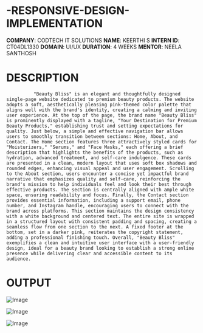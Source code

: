 # -RESPONSIVE-DESIGN-IMPLEMENTATION
**COMPANY**: CODTECH IT SOLUTIONS
**NAME**: KEERTHI S
**INTERN ID**: CT04DL1330
**DOMAIN**: UI/UX
**DURATION**: 4 WEEKS 
**MENTOR**: NEELA SANTHOSH
# DESCRIPTION
              "Beauty Bliss" is an elegant and thoughtfully designed single-page website dedicated to premium beauty products. The website adopts a soft, aesthetically pleasing pink-themed color palette that aligns well with the brand's identity, creating a calming and inviting user experience. At the top of the page, the brand name "Beauty Bliss" is prominently displayed with a tagline, "Your Destination for Premium Beauty Products," establishing trust and setting expectations for quality. Just below, a simple and effective navigation bar allows users to smoothly transition between sections: Home, About, and Contact. The Home section features three attractively styled cards for "Moisturizers," "Serums," and "Face Masks," each offering a brief description that highlights the benefits of the products, such as hydration, advanced treatment, and self-care indulgence. These cards are presented in a clean, modern layout that uses soft box shadows and rounded edges, enhancing visual appeal and user engagement. Scrolling to the About section, users encounter a concise yet impactful brand narrative that emphasizes quality and self-care, reinforcing the brand's mission to help individuals feel and look their best through effective products. The section is centrally aligned with ample white space, ensuring readability and focus. Finally, the Contact section provides essential information, including a support email, phone number, and Instagram handle, encouraging users to connect with the brand across platforms. This section maintains the design consistency with a white background and centered text. The entire site is wrapped in a structured layout with consistent padding and spacing, creating a seamless flow from one section to the next. A fixed footer at the bottom, set in a darker pink, reiterates the copyright statement, adding a professional finishing touch. Overall, "Beauty Bliss" exemplifies a clean and intuitive user interface with a user-friendly design, ideal for a beauty brand looking to establish a strong online presence while delivering clear and accessible content to its audience.
# OUTPUT

![Image](https://github.com/user-attachments/assets/c18de495-ab31-4c3c-9f0c-0089e2aa7043)

![Image](https://github.com/user-attachments/assets/f00ce7ad-5e9c-4426-ad4f-16a5509005e5)

![Image](https://github.com/user-attachments/assets/934fd8d1-e698-4edb-8573-818fbd55bf5c)
